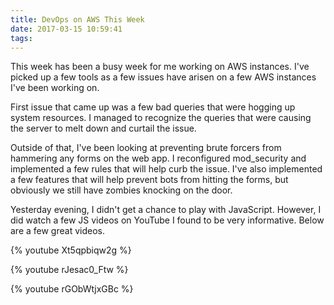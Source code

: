 ```yaml
---
title: DevOps on AWS This Week
date: 2017-03-15 10:59:41
tags:
---
```

This week has been a busy week for me working on AWS instances. I've picked up a few tools as a few issues have arisen on a few AWS instances I've been working on.

First issue that came up was a few bad queries that were hogging up system resources. I managed to recognize the queries that were causing the server to melt down and curtail the issue.

Outside of that, I've been looking at preventing brute forcers from hammering any forms on the web app. I reconfigured mod_security and implemented a few rules that will help curb the issue. I've also implemented a few features that will help prevent bots from hitting the forms, but obviously we still have zombies knocking on the door.

Yesterday evening, I didn't get a chance to play with JavaScript. However, I did watch a few JS videos on YouTube I found to be very informative. Below are a few great videos.

{% youtube Xt5qpbiqw2g %}

{% youtube rJesac0_Ftw %}

{% youtube rGObWtjxGBc %}
